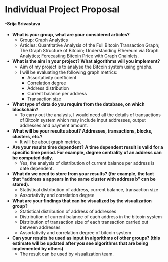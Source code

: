 # Individual Project Proposal 
#### -Srija Srivastava

* __What is your group, what are your considered articles?__
	* Group: Graph Analytics
	* Articles: Quantitative Analysis of the Full Bitcoin Transaction Graph; The Graph Structure of Bitcoin; Understanding Ethereum via Graph Analytics; Forecasting Bitcoin Price with Graph Chainlets.
* __What is the aim in your project? What algorithms will you implement?__
	* Aim of my project is to analyse the Bitcoin system using graphs.
	* I will be evaluating the following graph metrics: 
		* Assortativity coefficient
		* Correlation degree
		* Address distribution 
		* Current balance per address
		* Transaction size 
* __What type of data do you require from the database, on which blockchain?__
	* To carry out the analysis, I would need all the details of transactions of Bitcoin system which may include input addresses, output addresses and payment amount. 
* __What will be your results about? Addresses, transactions, blocks, clusters, etc.?__
	* It will be about graph metrics.
* __Are your results time dependent? A time dependent result is valid for a specific time period. For example, degree centrality of an address can be computed daily.__ 
	* Yes, the analysis of distribution of current balance per address is date dependent.
* __What do we need to store from your results? (for example, the fact that “address a appears in the same cluster with address b” can be stored).__
	* Statistical distribution of address, current balance, transaction size
	* Assortativity and correlation degree 
* __What are your findings that can be visualized by the visualization group?__
	* Statistical distribution of address of addresses
	* Distribution of current balance of each address in the bitcoin system
	* Distribution of transaction size of each transaction carried out between addresses
	* Assortativity and correlation degree of bitcoin system
* __Can your results be used as input in algorithms of other groups? (this estimate will be updated after you see algorithms that are being implemented by others)__
	* The result can be used by visualization team. 
 